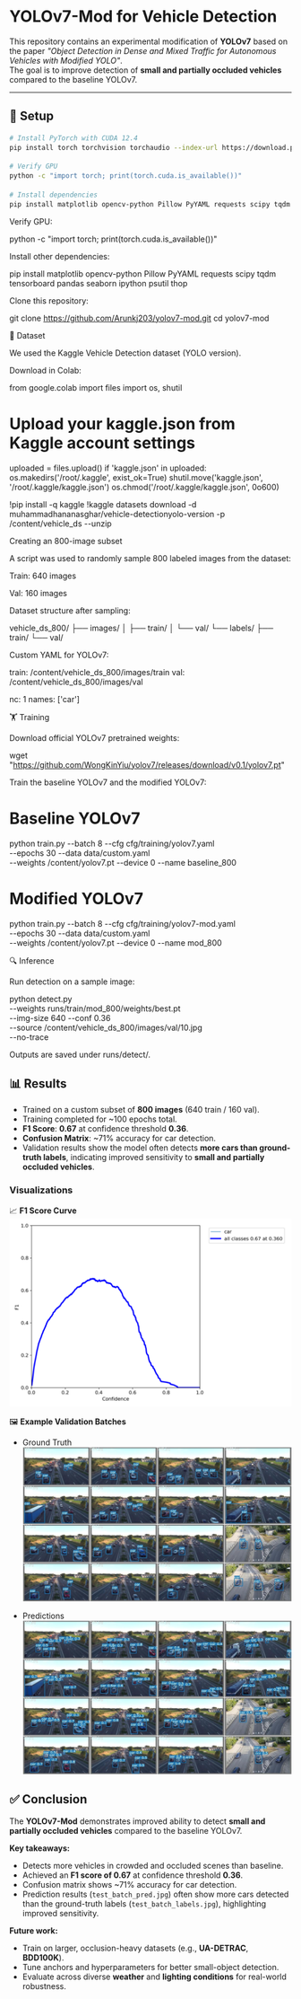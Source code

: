 # YOLOv7-Mod for Vehicle Detection

This repository contains an experimental modification of **YOLOv7** based on the paper *"Object Detection in Dense and Mixed Traffic for Autonomous Vehicles with Modified YOLO"*.  
The goal is to improve detection of **small and partially occluded vehicles** compared to the baseline YOLOv7.

---

## 🚀 Setup

```bash
# Install PyTorch with CUDA 12.4
pip install torch torchvision torchaudio --index-url https://download.pytorch.org/whl/cu124

# Verify GPU
python -c "import torch; print(torch.cuda.is_available())"

# Install dependencies
pip install matplotlib opencv-python Pillow PyYAML requests scipy tqdm tensorboard pandas seaborn ipython psutil thop
```

Verify GPU:

python -c "import torch; print(torch.cuda.is_available())"


Install other dependencies:

pip install matplotlib opencv-python Pillow PyYAML requests scipy tqdm tensorboard pandas seaborn ipython psutil thop


Clone this repository:

git clone https://github.com/Arunkj203/yolov7-mod.git
cd yolov7-mod

📂 Dataset

We used the Kaggle Vehicle Detection dataset (YOLO version).

Download in Colab:

from google.colab import files
import os, shutil

# Upload your kaggle.json from Kaggle account settings
uploaded = files.upload()
if 'kaggle.json' in uploaded:
    os.makedirs('/root/.kaggle', exist_ok=True)
    shutil.move('kaggle.json', '/root/.kaggle/kaggle.json')
    os.chmod('/root/.kaggle/kaggle.json', 0o600)

!pip install -q kaggle
!kaggle datasets download -d muhammadhananasghar/vehicle-detectionyolo-version -p /content/vehicle_ds --unzip

Creating an 800-image subset

A script was used to randomly sample 800 labeled images from the dataset:

Train: 640 images

Val: 160 images

Dataset structure after sampling:

vehicle_ds_800/
 ├── images/
 │    ├── train/
 │    └── val/
 └── labels/
      ├── train/
      └── val/


Custom YAML for YOLOv7:

train: /content/vehicle_ds_800/images/train
val:   /content/vehicle_ds_800/images/val

nc: 1
names: ['car']

🏋️ Training

Download official YOLOv7 pretrained weights:

wget "https://github.com/WongKinYiu/yolov7/releases/download/v0.1/yolov7.pt"


Train the baseline YOLOv7 and the modified YOLOv7:

# Baseline YOLOv7
python train.py --batch 8 --cfg cfg/training/yolov7.yaml \
  --epochs 30 --data data/custom.yaml \
  --weights /content/yolov7.pt --device 0 --name baseline_800

# Modified YOLOv7
python train.py --batch 8 --cfg cfg/training/yolov7-mod.yaml \
  --epochs 30 --data data/custom.yaml \
  --weights /content/yolov7.pt --device 0 --name mod_800

🔍 Inference

Run detection on a sample image:

python detect.py \
  --weights runs/train/mod_800/weights/best.pt \
  --img-size 640 --conf 0.36 \
  --source /content/vehicle_ds_800/images/val/10.jpg \
  --no-trace


Outputs are saved under runs/detect/.

## 📊 Results

- Trained on a custom subset of **800 images** (640 train / 160 val).  
- Training completed for ~100 epochs total.  
- **F1 Score**: **0.67** at confidence threshold **0.36**.  
- **Confusion Matrix**: ~71% accuracy for car detection.  
- Validation results show the model often detects **more cars than ground-truth labels**, indicating improved sensitivity to **small and partially occluded vehicles**.

### Visualizations

📈 **F1 Score Curve**  
![F1 Score Curve](results/F1_curve.png)

🖼️ **Example Validation Batches**  
- Ground Truth  
  ![Ground Truth](results/test_batch2_labels.jpg)  

- Predictions  
  ![Predictions](results/test_batch2_pred.jpg)  

## ✅ Conclusion

The **YOLOv7-Mod** demonstrates improved ability to detect **small and partially occluded vehicles** compared to the baseline YOLOv7.

**Key takeaways:**
- Detects more vehicles in crowded and occluded scenes than baseline.  
- Achieved an **F1 score of 0.67** at confidence threshold **0.36**.  
- Confusion matrix shows ~71% accuracy for car detection.  
- Prediction results (`test_batch_pred.jpg`) often show more cars detected than the ground-truth labels (`test_batch_labels.jpg`), highlighting improved sensitivity.

**Future work:**
- Train on larger, occlusion-heavy datasets (e.g., **UA-DETRAC**, **BDD100K**).  
- Tune anchors and hyperparameters for better small-object detection.  
- Evaluate across diverse **weather** and **lighting conditions** for real-world robustness.  

